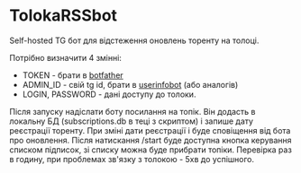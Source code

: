 # TolokaRSSbot
Self-hosted TG бот для відстеження оновлень торенту на толоці.

Потрібно визначити 4 змінні:
- TOKEN - брати в [botfather](https://telegram.me/BotFather)
- ADMIN_ID - свій tg id, брати в [userinfobot](https://telegram.me/userinfobot) (або аналогів)
- LOGIN, PASSWORD - дані доступу до толоки.

Після запуску надіслати боту посилання на топік. Він додасть в локальну БД (subscriptions.db в теці з скриптом) і запише дату реєстрації торенту. 
При зміні дати реєстрації і буде сповіщення від бота про оновлення.
Після натискання /start буде доступна кнопка керування списком підписок, зі списку можна буде прибрати топіки.
Перевірка раз в годину, при проблемах зв'язку з толокою - 5хв до успішного.
